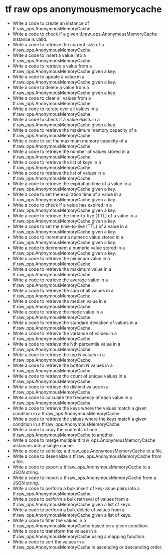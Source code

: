 # tf raw ops anonymousmemorycache

- Write a code to create an instance of tf.raw_ops.AnonymousMemoryCache.
- Write a code to check if a given tf.raw_ops.AnonymousMemoryCache instance is valid.
- Write a code to retrieve the current size of a tf.raw_ops.AnonymousMemoryCache.
- Write a code to insert a value into a tf.raw_ops.AnonymousMemoryCache.
- Write a code to retrieve a value from a tf.raw_ops.AnonymousMemoryCache given a key.
- Write a code to update a value in a tf.raw_ops.AnonymousMemoryCache given a key.
- Write a code to delete a value from a tf.raw_ops.AnonymousMemoryCache given a key.
- Write a code to clear all values from a tf.raw_ops.AnonymousMemoryCache.
- Write a code to iterate over all values in a tf.raw_ops.AnonymousMemoryCache.
- Write a code to check if a value exists in a tf.raw_ops.AnonymousMemoryCache given a key.
- Write a code to retrieve the maximum memory capacity of a tf.raw_ops.AnonymousMemoryCache.
- Write a code to set the maximum memory capacity of a tf.raw_ops.AnonymousMemoryCache.
- Write a code to retrieve the number of values stored in a tf.raw_ops.AnonymousMemoryCache.
- Write a code to retrieve the list of keys in a tf.raw_ops.AnonymousMemoryCache.
- Write a code to retrieve the list of values in a tf.raw_ops.AnonymousMemoryCache.
- Write a code to retrieve the expiration time of a value in a tf.raw_ops.AnonymousMemoryCache given a key.
- Write a code to set the expiration time of a value in a tf.raw_ops.AnonymousMemoryCache given a key.
- Write a code to check if a value has expired in a tf.raw_ops.AnonymousMemoryCache given a key.
- Write a code to retrieve the time-to-live (TTL) of a value in a tf.raw_ops.AnonymousMemoryCache given a key.
- Write a code to set the time-to-live (TTL) of a value in a tf.raw_ops.AnonymousMemoryCache given a key.
- Write a code to increment a numeric value stored in a tf.raw_ops.AnonymousMemoryCache given a key.
- Write a code to decrement a numeric value stored in a tf.raw_ops.AnonymousMemoryCache given a key.
- Write a code to retrieve the minimum value in a tf.raw_ops.AnonymousMemoryCache.
- Write a code to retrieve the maximum value in a tf.raw_ops.AnonymousMemoryCache.
- Write a code to retrieve the average value in a tf.raw_ops.AnonymousMemoryCache.
- Write a code to retrieve the sum of all values in a tf.raw_ops.AnonymousMemoryCache.
- Write a code to retrieve the median value in a tf.raw_ops.AnonymousMemoryCache.
- Write a code to retrieve the mode value in a tf.raw_ops.AnonymousMemoryCache.
- Write a code to retrieve the standard deviation of values in a tf.raw_ops.AnonymousMemoryCache.
- Write a code to retrieve the variance of values in a tf.raw_ops.AnonymousMemoryCache.
- Write a code to retrieve the Nth percentile value in a tf.raw_ops.AnonymousMemoryCache.
- Write a code to retrieve the top N values in a tf.raw_ops.AnonymousMemoryCache.
- Write a code to retrieve the bottom N values in a tf.raw_ops.AnonymousMemoryCache.
- Write a code to retrieve the count of unique values in a tf.raw_ops.AnonymousMemoryCache.
- Write a code to retrieve the distinct values in a tf.raw_ops.AnonymousMemoryCache.
- Write a code to calculate the frequency of each value in a tf.raw_ops.AnonymousMemoryCache.
- Write a code to retrieve the keys where the values match a given condition in a tf.raw_ops.AnonymousMemoryCache.
- Write a code to retrieve the values where the keys match a given condition in a tf.raw_ops.AnonymousMemoryCache.
- Write a code to copy the contents of one tf.raw_ops.AnonymousMemoryCache to another.
- Write a code to merge multiple tf.raw_ops.AnonymousMemoryCache instances into a single cache.
- Write a code to serialize a tf.raw_ops.AnonymousMemoryCache to a file.
- Write a code to deserialize a tf.raw_ops.AnonymousMemoryCache from a file.
- Write a code to export a tf.raw_ops.AnonymousMemoryCache to a JSON string.
- Write a code to import a tf.raw_ops.AnonymousMemoryCache from a JSON string.
- Write a code to perform a bulk insert of key-value pairs into a tf.raw_ops.AnonymousMemoryCache.
- Write a code to perform a bulk retrieval of values from a tf.raw_ops.AnonymousMemoryCache given a list of keys.
- Write a code to perform a bulk delete of values from a tf.raw_ops.AnonymousMemoryCache given a list of keys.
- Write a code to filter the values in a tf.raw_ops.AnonymousMemoryCache based on a given condition.
- Write a code to transform the values in a tf.raw_ops.AnonymousMemoryCache using a mapping function.
- Write a code to sort the values in a tf.raw_ops.AnonymousMemoryCache in ascending or descending order.